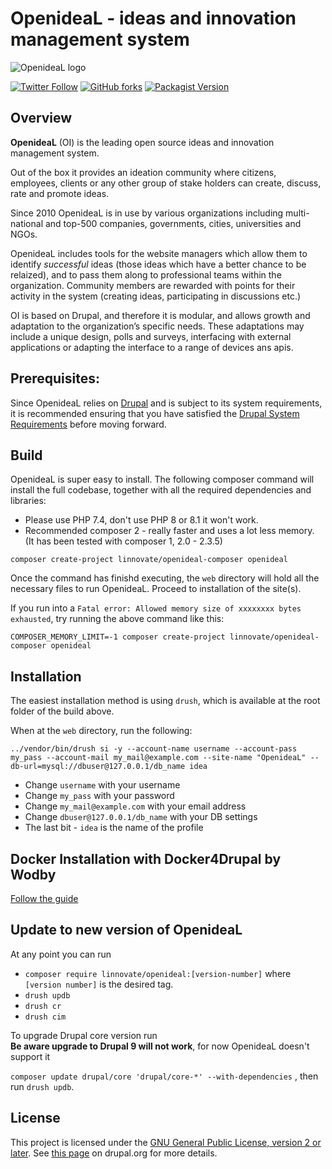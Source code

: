 # OpenideaL - ideas and innovation management system


![OpenideaL logo](https://www.openidealapp.com/wp-content/uploads/2018/02/logo_OpenideaL.png)



[![Twitter Follow](https://img.shields.io/twitter/follow/openideal?label=Follow%20%40OpenideaL%20on%20Twitter)](https://twitter.com/intent/follow?screen_name=openideal)
[![GitHub forks](https://img.shields.io/github/forks/linnovate/openideal?label=Fork%20OpenideaL%20on%20Github)](https://github.com/linnovate/openideal/fork)
[![Packagist Version](https://img.shields.io/packagist/v/linnovate/openideal-composer.svg)](https://packagist.org/packages/linnovate/openideal-composer)

## Overview

**OpenideaL** (OI) is the leading open source ideas and innovation management system.

Out of the box it provides an ideation community where citizens, employees, clients or any other group of stake holders can create, discuss, rate and promote ideas. 

Since 2010 OpenideaL is in use by various organizations including multi-national and top-500  companies, governments, cities, universities and NGOs. 

OpenideaL includes tools for the website managers which allow them to identify *successful* ideas (those ideas which have a better chance to be relaized), and to pass them along to professional teams within the organization. Community members are rewarded with points for their activity in the system (creating ideas, participating in discussions etc.)

OI is based on Drupal, and therefore it is modular, and allows growth and adaptation to the organization’s specific needs. These adaptations may include a unique design, polls and surveys, interfacing with external applications or adapting the interface to a range of devices ans apis.

## Prerequisites:
Since OpenideaL relies on [Drupal](https://www.drupal.org/) and is subject to its system requirements, it is recommended ensuring that you have satisfied the [Drupal System Requirements](https://www.drupal.org/docs/system-requirements) before moving forward.

## Build

OpenideaL is super easy to install. The following composer command will install the full codebase, together with all the required dependencies and libraries:

- Please use PHP 7.4, don't use PHP 8 or 8.1 it won't work.
- Recommended composer 2 - really faster and uses a lot less memory. (It has been tested with composer 1, 2.0 - 2.3.5)

```
composer create-project linnovate/openideal-composer openideal
```

Once the command has finishd executing, the `web` directory will hold all the necessary files to run OpenideaL. Proceed to installation of the site(s).

If you run into a `Fatal error: Allowed memory size of xxxxxxxx bytes exhausted`, try running the above command like this:

```
COMPOSER_MEMORY_LIMIT=-1 composer create-project linnovate/openideal-composer openideal
```


## Installation

The easiest installation method is using `drush`, which is available at the root folder of the build above. 

When at the `web` directory, run the following: 

`../vendor/bin/drush si -y --account-name username --account-pass my_pass --account-mail my_mail@example.com --site-name "OpenideaL" --db-url=mysql://dbuser@127.0.0.1/db_name idea`

- Change `username` with your username
- Change `my_pass` with your password
- Change `my_mail@example.com` with your email address
- Change `dbuser@127.0.0.1/db_name` with your DB settings
- The last bit - `idea` is the name of the profile

## Docker Installation with Docker4Drupal by Wodby
[Follow the guide](https://github.com/linnovate/openideal/wiki/Install-OpenideaL-with-Docker4Drupal-by-Wodby)

## Update to new version of OpenideaL

At any point you can run

- `composer require linnovate/openideal:[version-number]` where `[version number]` is the desired tag.
- `drush updb`
- `drush cr`
- `drush cim`

To upgrade Drupal core version run  
**Be aware upgrade to Drupal 9 will not work**, for now OpenideaL doesn't support it

`composer update drupal/core 'drupal/core-*' --with-dependencies` , then run `drush updb`. 

## License

This project is licensed under the [GNU General Public License, version 2 or later](http://www.gnu.org/licenses/old-licenses/gpl-2.0.html). See [this page](https://www.drupal.org/about/licensing) on drupal.org for more details. 

